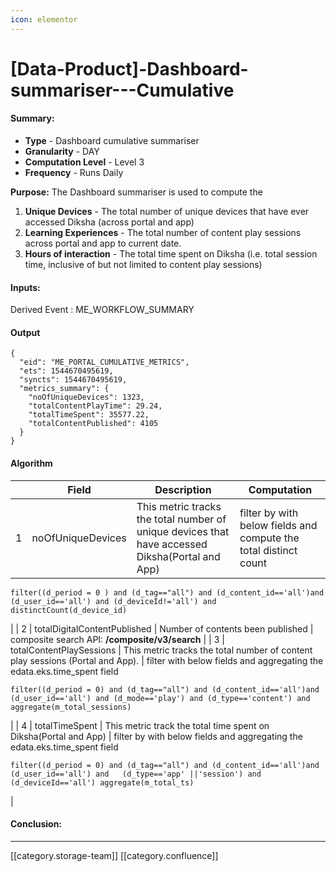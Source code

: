 ```yaml
---
icon: elementor
---
```


# \[Data-Product]-Dashboard-summariser---Cumulative

#### Summary:

* **Type**  - Dashboard cumulative summariser
* **Granularity**  - DAY
* **Computation Level**  - Level 3
* **Frequency**  - Runs Daily

**Purpose:** The Dashboard summariser is used to compute the

1. **Unique Devices**  - The total number of unique devices that have ever accessed Diksha (across portal and app)
2. **Learning Experiences**  - The total number of content play sessions across portal and app to current date.
3. **Hours of interaction**  - The total time spent on Diksha (i.e. total session time, inclusive of but not limited to content play sessions)

#### Inputs:

&#x20;        Derived Event : ME\_WORKFLOW\_SUMMARY

#### Output

```
{
  "eid": "ME_PORTAL_CUMULATIVE_METRICS",
  "ets": 1544670495619,
  "syncts": 1544670495619,
  "metrics_summary": {
    "noOfUniqueDevices": 1323,
    "totalContentPlayTime": 29.24,
    "totalTimeSpent": 35577.22,
    "totalContentPublished": 4105
  }
}
```

#### Algorithm

|   | Field             | Description                                                                                     | Computation                                                       |
| - | ----------------- | ----------------------------------------------------------------------------------------------- | ----------------------------------------------------------------- |
| 1 | noOfUniqueDevices | This metric tracks the total number of unique devices that have accessed Diksha(Portal and App) | filter by with below fields and compute the total distinct count  |

```
filter((d_period = 0 ) and (d_tag=="all") and (d_content_id=='all')and (d_user_id=='all') and (d_deviceId!='all') and distinctCount(d_device_id)
```

\| | 2 | totalDigitalContentPublished  | Number of contents been published | composite search API: **/composite/v3/search** | | 3 | totalContentPlaySessions | This metric tracks the total number of content play sessions (Portal and App). | filter with below fields and  aggregating the edata.eks.time\_spent field

```
filter((d_period = 0) and (d_tag=="all") and (d_content_id=='all')and (d_user_id=='all') and (d_mode=='play') and (d_type=='content') and  aggregate(m_total_sessions)
```

\| | 4 | totalTimeSpent | This metric track the total time spent on Diksha(Portal and App) | filter by with below fields and  aggregating the edata.eks.time\_spent field

```
filter((d_period = 0) and (d_tag=="all") and (d_content_id=='all')and (d_user_id=='all') and   (d_type=='app' ||'session') and (d_deviceId=='all') aggregate(m_total_ts)
```

|

#### Conclusion:

***

\[\[category.storage-team]] \[\[category.confluence]]

